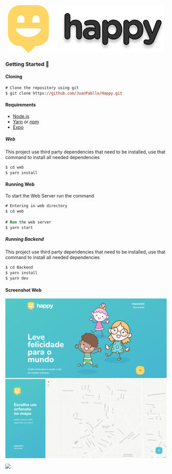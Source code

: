 <div align="center">

![](.Github/images/Logo.svg)

</div>

### Getting Started 🚀

#### Cloning

```ps
# Clone the repository using git
$ git clone https://github.com/JuanPabllo/Happy.git
```

#### Requirements

- [Node.js](https://nodejs.org/en/)
- [Yarn](https://yarnpkg.com/) or [npm](https://www.npmjs.com/)
- [Expo](https://expo.io/)

##### Web

This project use third party dependencies that need to be installed, use that command to install all needed dependencies

```ps
$ cd web
$ yarn install
```

#### Running Web

To start the Web Server run the command

```ps
# Entering in web directory
$ cd web

# Run the web server
$ yarn start
```

##### Running Backend

This project use third party dependencies that need to be installed, use that command to install all needed dependencies

```ps
$ cd Backend
$ yarn install
$ yarn dev
```

#### Screenshot Web

![](.Github/images/Web1.png)
![](.Github/images/Web2.png)

![](https://img.shields.io/github/license/JuanPabllo/Happy)

